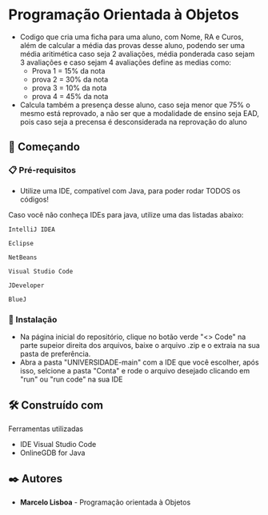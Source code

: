 # Programação Orientada à Objetos

* Codigo que cria uma ficha para uma aluno, com Nome, RA e Curos, além de calcular a média das provas desse aluno, podendo ser uma média aritimética caso seja 2 avaliações, média ponderada caso sejam 3 avaliações e caso sejam 4 avaliações define as medias como:
  * Prova 1 = 15% da nota
  * prova 2 = 30% da nota
  * prova 3 = 10% da nota
  * prova 4 = 45% da nota
* Calcula também a presença desse aluno, caso seja menor que 75% o mesmo está reprovado, a não ser que a modalidade de ensino seja EAD, pois caso seja a precensa é desconsiderada na reprovação do aluno

## 🚀 Começando

### 📋 Pré-requisitos

  * Utilize uma IDE, compatível com Java, para poder rodar TODOS os códigos!

Caso você não conheça IDEs para java, utilize uma das listadas abaixo:

```
IntelliJ IDEA

Eclipse

NetBeans

Visual Studio Code

JDeveloper

BlueJ
```

### 🔧 Instalação
  
  * Na página inicial do repositório, clique no botão verde "<> Code" na parte supeior direita dos arquivos, baixe o arquivo .zip e o extraia na sua pasta de preferência.
  * Abra a pasta "UNIVERSIDADE-main" com a IDE que você escolher, após isso, selcione a pasta "Conta" e rode o arquivo desejado clicando em "run" ou "run code" na sua IDE


## 🛠️ Construído com

Ferramentas utilizadas

  * IDE Visual Studio Code
  * OnlineGDB for Java


## ✒️ Autores

  * **Marcelo Lisboa** - Programação orientada à Objetos
